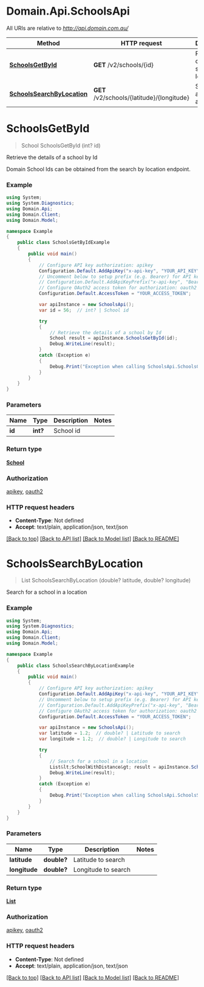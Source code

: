 # Domain.Api.SchoolsApi

All URIs are relative to *http://api.domain.com.au/*

Method | HTTP request | Description
------------- | ------------- | -------------
[**SchoolsGetById**](SchoolsApi.md#schoolsgetbyid) | **GET** /v2/schools/{id} | Retrieve the details of a school by Id
[**SchoolsSearchByLocation**](SchoolsApi.md#schoolssearchbylocation) | **GET** /v2/schools/{latitude}/{longitude} | Search for a school in a location

<a name="schoolsgetbyid"></a>
# **SchoolsGetById**
> School SchoolsGetById (int? id)

Retrieve the details of a school by Id

Domain School Ids can be obtained from the search by location endpoint.

### Example
```csharp
using System;
using System.Diagnostics;
using Domain.Api;
using Domain.Client;
using Domain.Model;

namespace Example
{
    public class SchoolsGetByIdExample
    {
        public void main()
        {
            // Configure API key authorization: apikey
            Configuration.Default.AddApiKey("x-api-key", "YOUR_API_KEY");
            // Uncomment below to setup prefix (e.g. Bearer) for API key, if needed
            // Configuration.Default.AddApiKeyPrefix("x-api-key", "Bearer");
            // Configure OAuth2 access token for authorization: oauth2
            Configuration.Default.AccessToken = "YOUR_ACCESS_TOKEN";

            var apiInstance = new SchoolsApi();
            var id = 56;  // int? | School id

            try
            {
                // Retrieve the details of a school by Id
                School result = apiInstance.SchoolsGetById(id);
                Debug.WriteLine(result);
            }
            catch (Exception e)
            {
                Debug.Print("Exception when calling SchoolsApi.SchoolsGetById: " + e.Message );
            }
        }
    }
}
```

### Parameters

Name | Type | Description  | Notes
------------- | ------------- | ------------- | -------------
 **id** | **int?**| School id | 

### Return type

[**School**](School.md)

### Authorization

[apikey](../README.md#apikey), [oauth2](../README.md#oauth2)

### HTTP request headers

 - **Content-Type**: Not defined
 - **Accept**: text/plain, application/json, text/json

[[Back to top]](#) [[Back to API list]](../README.md#documentation-for-api-endpoints) [[Back to Model list]](../README.md#documentation-for-models) [[Back to README]](../README.md)
<a name="schoolssearchbylocation"></a>
# **SchoolsSearchByLocation**
> List<SchoolWithDistance> SchoolsSearchByLocation (double? latitude, double? longitude)

Search for a school in a location

### Example
```csharp
using System;
using System.Diagnostics;
using Domain.Api;
using Domain.Client;
using Domain.Model;

namespace Example
{
    public class SchoolsSearchByLocationExample
    {
        public void main()
        {
            // Configure API key authorization: apikey
            Configuration.Default.AddApiKey("x-api-key", "YOUR_API_KEY");
            // Uncomment below to setup prefix (e.g. Bearer) for API key, if needed
            // Configuration.Default.AddApiKeyPrefix("x-api-key", "Bearer");
            // Configure OAuth2 access token for authorization: oauth2
            Configuration.Default.AccessToken = "YOUR_ACCESS_TOKEN";

            var apiInstance = new SchoolsApi();
            var latitude = 1.2;  // double? | Latitude to search
            var longitude = 1.2;  // double? | Longitude to search

            try
            {
                // Search for a school in a location
                List&lt;SchoolWithDistance&gt; result = apiInstance.SchoolsSearchByLocation(latitude, longitude);
                Debug.WriteLine(result);
            }
            catch (Exception e)
            {
                Debug.Print("Exception when calling SchoolsApi.SchoolsSearchByLocation: " + e.Message );
            }
        }
    }
}
```

### Parameters

Name | Type | Description  | Notes
------------- | ------------- | ------------- | -------------
 **latitude** | **double?**| Latitude to search | 
 **longitude** | **double?**| Longitude to search | 

### Return type

[**List<SchoolWithDistance>**](SchoolWithDistance.md)

### Authorization

[apikey](../README.md#apikey), [oauth2](../README.md#oauth2)

### HTTP request headers

 - **Content-Type**: Not defined
 - **Accept**: text/plain, application/json, text/json

[[Back to top]](#) [[Back to API list]](../README.md#documentation-for-api-endpoints) [[Back to Model list]](../README.md#documentation-for-models) [[Back to README]](../README.md)
